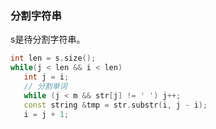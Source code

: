  ### 分割字符串
 s是待分割字符串。
 ```cpp
 int len = s.size();
 while(j < len && i < len)
    int j = i;
    // 分割单词
    while (j < m && str[j] != ' ') j++;
    const string &tmp = str.substr(i, j - i);
    i = j + 1;
 ```